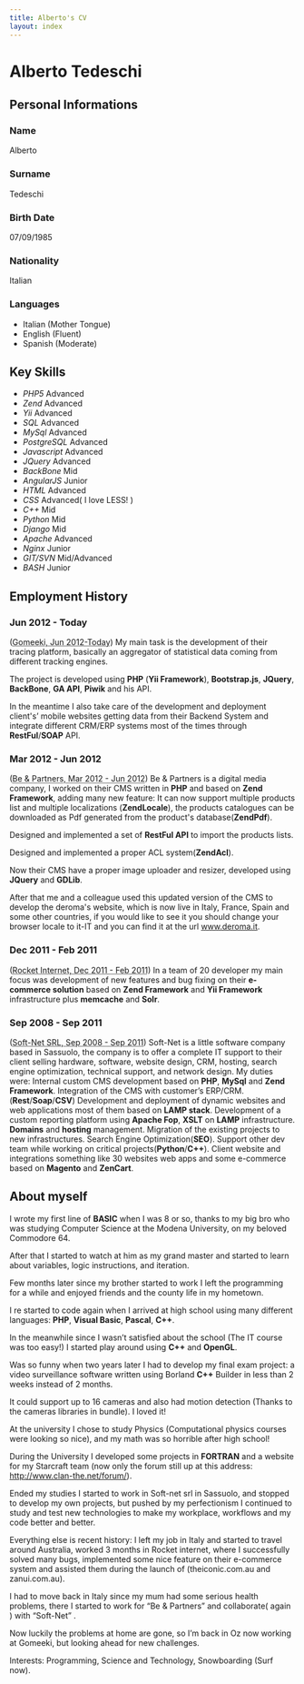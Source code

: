 ```yaml
---
title: Alberto's CV
layout: index
---
```


# Alberto Tedeschi #

## Personal Informations ##
### Name ###
Alberto
### Surname ###
Tedeschi
### Birth Date ###
07/09/1985 
### Nationality ###
Italian
### Languages ###
* Italian (Mother Tongue)
* English (Fluent)
* Spanish (Moderate)

## Key Skills ##
* _PHP5_ 
Advanced
* _Zend_ 
Advanced
* _Yii_ 
Advanced
* _SQL_ 
Advanced
* _MySql_ 
Advanced
* _PostgreSQL_ 
Advanced
* _Javascript_ 
Advanced
* _JQuery_ 
Advanced
* _BackBone_ 
Mid
* _AngularJS_ 
Junior
* _HTML_ 
Advanced
* _CSS_ 
Advanced( I love LESS! )
* _C++_ 
Mid
* _Python_ 
Mid
* _Django_ 
Mid
* _Apache_ 
Advanced
* _Nginx_ 
Junior
* _GIT/SVN_ 
Mid/Advanced
* _BASH_ 
Junior

## Employment History ##

### Jun 2012 - Today ###
(<abbr title="Gomeeki, Sydney, Australia">Gomeeki, Jun 2012-Today</abbr>) 
My main task is the development of their tracing platform, basically an aggregator of statistical data coming from different tracking engines.

The project is developed using **PHP** (**Yii Framework**), **Bootstrap.js**, **JQuery**, **BackBone**, **GA API**, **Piwik** and his API.

In the meantime I also take care of the development and deployment client's’ mobile websites getting data from their Backend System and integrate different CRM/ERP systems most of the times through **RestFul**/**SOAP** API.

### Mar 2012 - Jun 2012  ###
(<abbr title="Be &amp; Partners, Reggio Emilia, Italy">Be & Partners, Mar 2012 - Jun 2012</abbr>) 
Be & Partners is a digital media company, I worked on their CMS written in **PHP** and based on **Zend Framework**, adding many new feature:
It can now support multiple products list and multiple localizations (**ZendLocale**), the products catalogues can be downloaded as Pdf generated from the product's database(**ZendPdf**).

Designed and implemented a set of **RestFul API** to import the products lists.

Designed and implemented a proper ACL system(**ZendAcl**).

Now their CMS have a proper image uploader and resizer, developed using **JQuery** and **GDLib**.

After that me and a colleague used this updated version of the CMS to develop the deroma's website, which is now live in Italy, France, Spain and some other countries, if you would like to see it you should change your browser locale to it-IT and you can find it at the url www.deroma.it.

### Dec 2011 - Feb 2011 ###
(<abbr title="Rocket Internet gmbh, Sydney, Australia">Rocket Internet, Dec 2011 - Feb 2011</abbr>) 
In a team of 20 developer my main focus was development of new features and bug fixing on their **e-commerce solution** based on **Zend Framework** and **Yii Framework** infrastructure plus **memcache** and **Solr**.

### Sep 2008 - Sep 2011 ###
(<abbr title="Soft-Net SRL, Sassuolo, Italy">Soft-Net SRL, Sep 2008 - Sep 2011</abbr>) 
Soft-Net is a little software company based in Sassuolo, the company is to offer a complete IT support to their client selling hardware, software, website design, CRM, hosting, search engine optimization, technical support, and network design.
My duties were:
Internal custom CMS development based on **PHP**, **MySql** and **Zend Framework**.
Integration of the CMS with customer’s ERP/CRM.(**Rest**/**Soap**/**CSV**)
Development and deployment of dynamic websites and web applications most of them based on **LAMP stack**.
Development of a custom reporting platform using **Apache Fop**, **XSLT** on **LAMP** infrastructure.
**Domains** and **hosting** management.
Migration of the existing projects to new infrastructures.
Search Engine Optimization(**SEO**).
Support other dev team while working on critical projects(**Python**/**C++**).
Client website and integrations something like 30 websites web apps and some e-commerce based on **Magento** and **ZenCart**.

## About myself ##

I wrote my first line of **BASIC** when I was 8 or so, thanks to my big bro who was studying Computer Science at the Modena University, on my beloved Commodore 64.

After that I started to watch at him as my grand master and started to learn about variables, logic instructions, and iteration. 

Few months later since my brother started to work I left the programming for a while and enjoyed friends and the county life in my hometown.

I re started to code again when I arrived at high school using many different languages: **PHP**, **Visual Basic**, **Pascal**, **C++**. 

In the meanwhile since I wasn’t satisfied about the school (The IT course was too easy!) I started play around using **C++** and **OpenGL**.

Was so funny when two years later I had to develop my final exam project: a video surveillance software written using Borland **C++** Builder in less than 2 weeks instead of 2 months.

It could support up to 16 cameras and also had motion detection (Thanks to the cameras libraries in bundle). I loved it!

At the university I chose to study Physics (Computational physics courses were looking so nice), and my math was so horrible after high school!

During the University I developed some projects in **FORTRAN** and a website for my Starcraft team (now only the forum still up at this address: http://www.clan-the.net/forum/). 

Ended my studies I started to work in Soft-net srl in Sassuolo, and stopped to develop my own projects, but pushed by my perfectionism I continued to study and test new technologies to make my workplace, workflows and my code better and better.

Everything else is recent history: I left my job in Italy and started to travel around Australia, worked 3 months in Rocket internet, where I successfully solved many bugs, implemented some nice feature on their e-commerce system and assisted them during the launch of (theiconic.com.au and zanui.com.au).

I had to move back in Italy since my mum had some serious health problems, there I started to work for “Be & Partners” and collaborate( again ) with “Soft-Net” .

Now luckily the problems at home are gone, so I’m back in Oz now working at Gomeeki, but looking ahead for new challenges.

Interests: Programming, Science and Technology, Snowboarding (Surf now).